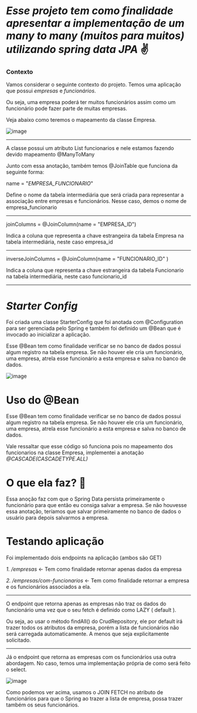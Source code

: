 # *Esse projeto tem como finalidade apresentar a implementação de um many to many (muitos para muitos) utilizando spring data JPA* ✌️

### Contexto

Vamos considerar o seguinte contexto do projeto. Temos uma aplicação que possui *empresas* e *funcionários*. 

Ou seja, uma empresa poderá ter muitos funcionários assim como um funcionário pode fazer parte de muitas empresas.

Veja abaixo como teremos o mapeamento da classe Empresa.

![image](https://github.com/matheuspieropan/spring-data-many-to-many/assets/56203846/2d897335-b7de-4055-8d26-570d24633c8c)


------------

A classe  possui um atributo List<Funcionario> funcionarios e nele estamos fazendo devido mapeamento @ManyToMany

Junto com essa anotação, também temos @JoinTable que funciona da seguinte forma:

name = "*EMPRESA_FUNCIONARIO*" 

Define o nome da tabela intermediária que será criada para representar a associação entre empresas e funcionários. Nesse caso, demos o nome de empresa_funcionario

------------

joinColumns = @JoinColumn(name = "EMPRESA_ID")

Indica a coluna que representa a chave estrangeira da tabela Empresa na tabela intermediária, neste caso empresa_id

------------

inverseJoinColumns = @JoinColumn(name = "FUNCIONARIO_ID" )

Indica a coluna que representa a chave estrangeira da tabela Funcionario na tabela intermediária, neste caso funcionario_id

------------

# *Starter Config*

Foi criada uma classe StarterConfig que foi anotada com @Configuration para ser gerenciada pelo Spring e também foi definido um @Bean que é invocado ao inicializar a aplicação.

Esse @Bean tem como finalidade verificar se no banco de dados possui algum registro na tabela empresa. Se não houver ele cria um funcionário, uma empresa, atrela esse funcionário a esta empresa e salva no banco de dados.

![image](https://github.com/matheuspieropan/spring-data-many-to-many/assets/56203846/be04fb1d-a84e-4b0a-a1e7-5c22b36d7f20)

# Uso do @Bean

Esse @Bean tem como finalidade verificar se no banco de dados possui algum registro na tabela empresa. Se não houver ele cria um funcionário, uma empresa, atrela esse funcionário a esta empresa e salva no banco de dados.

Vale ressaltar que esse código só funciona pois no mapeamento dos funcionarios na classe Empresa, implementei a anotação *@CASCADE(CASCADETYPE.ALL)*

# O que ela faz? 🔖

Essa anoção faz com que o Spring Data persista primeiramente o funcionário para que então eu consiga salvar a empresa.  Se não houvesse essa anotação, teríamos que salvar primeiramente no banco de dados o usuário para depois salvarmos a empresa.

# Testando aplicação 

Foi implementado dois endpoints na aplicação (ambos são GET)

*1. /empresas* <- Tem como finalidade retornar apenas dados da empresa

*2. /empresas/com-funcionarios* <- Tem como finalidade retornar a empresa e os funcionários associados a ela.

------------
O endpoint que retorna apenas as empresas não traz os dados do funcionário uma vez que o seu fetch é definido como LAZY ( default ). 

Ou seja, ao usar o método findAll() do CrudRepository, ele por default irá trazer todos os atributos da empresa, porém a lista de  funcionários não será carregada automaticamente. A menos que seja explicitamente solicitado.

------------

Já o endpoint que retorna as empresas com os funcionários usa outra abordagem. No caso, temos uma implementação própria de como será feito o select.

![image](https://github.com/matheuspieropan/spring-data-many-to-many/assets/56203846/46241432-7e15-4e7d-ac6f-1d509551d4ce)

Como podemos ver acima, usamos o JOIN FETCH no atributo de funcionários para que o Spring ao trazer a lista de empresa, possa trazer também os seus funcionários.
